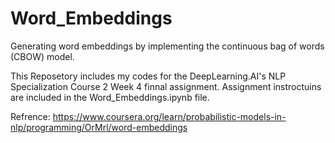 # Word_Embeddings
Generating word embeddings by implementing the continuous bag of words (CBOW) model.

This Reposetory includes my codes for the DeepLearning.AI's NLP Specialization Course 2 Week 4 finnal assignment. Assignment instroctuins are included in the Word_Embeddings.ipynb file.

Refrence: https://www.coursera.org/learn/probabilistic-models-in-nlp/programming/OrMrl/word-embeddings
